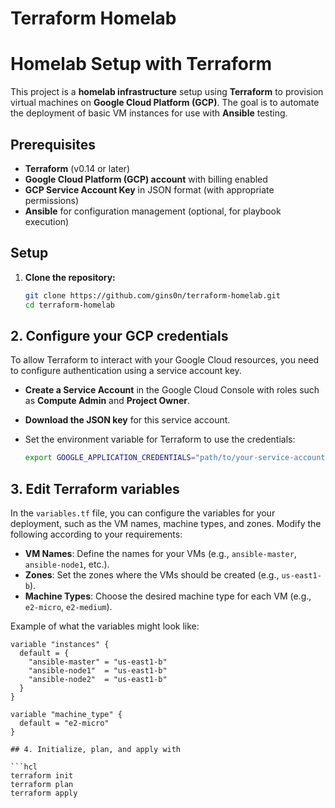 # Terraform Homelab

# Homelab Setup with Terraform

This project is a **homelab infrastructure** setup using **Terraform** to provision virtual machines on **Google Cloud Platform (GCP)**. The goal is to automate the deployment of basic VM instances for use with **Ansible** testing.

## Prerequisites

- **Terraform** (v0.14 or later)
- **Google Cloud Platform (GCP) account** with billing enabled
- **GCP Service Account Key** in JSON format (with appropriate permissions)
- **Ansible** for configuration management (optional, for playbook execution)

## Setup

1. **Clone the repository:**
   ```bash
   git clone https://github.com/gins0n/terraform-homelab.git
   cd terraform-homelab

## 2. Configure your GCP credentials

To allow Terraform to interact with your Google Cloud resources, you need to configure authentication using a service account key. 

- **Create a Service Account** in the Google Cloud Console with roles such as **Compute Admin** and **Project Owner**.
- **Download the JSON key** for this service account.
- Set the environment variable for Terraform to use the credentials:

  ```bash
  export GOOGLE_APPLICATION_CREDENTIALS="path/to/your-service-account-key.json"

## 3. Edit Terraform variables

In the `variables.tf` file, you can configure the variables for your deployment, such as the VM names, machine types, and zones. Modify the following according to your requirements:

- **VM Names**: Define the names for your VMs (e.g., `ansible-master`, `ansible-node1`, etc.).
- **Zones**: Set the zones where the VMs should be created (e.g., `us-east1-b`).
- **Machine Types**: Choose the desired machine type for each VM (e.g., `e2-micro`, `e2-medium`).
  
Example of what the variables might look like:

```hcl
variable "instances" {
  default = {
    "ansible-master" = "us-east1-b"
    "ansible-node1"  = "us-east1-b"
    "ansible-node2"  = "us-east1-b"
  }
}

variable "machine_type" {
  default = "e2-micro"
}

## 4. Initialize, plan, and apply with

```hcl
terraform init
terraform plan
terraform apply






